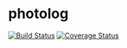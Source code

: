 # photolog

[![Build Status](https://travis-ci.org/englishman/photolog.svg)](https://travis-ci.org/englishman/photolog)
[![Coverage Status](https://coveralls.io/repos/englishman/photolog/badge.svg?branch=master)](https://coveralls.io/r/englishman/photolog?branch=master)